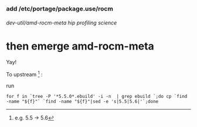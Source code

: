 ### add /etc/portage/package.use/rocm 
###### dev-util/amd-rocm-meta hip profiling science

# then emerge amd-rocm-meta

Yay!

To upstream [^1] :

[^1]: e.g. 5.5 -> 5.6

run 
```
for f in `tree -P '*5.5.0*.ebuild' -i -n  | grep ebuild `;do cp `find -name "${f}"` `find -name "${f}"|sed -e 's|5.5|5.6|'`;done
```
